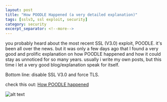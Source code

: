 ```yaml
---
layout: post
title: "How POODLE Happened (a very detailed explanation)"
tags: [sslv3, ssl exploit, security]
category: security
excerpt_separator: <!--more-->
---
```


you probably heard about the most recent SSL (V3.0) exploit, POODLE. it's been all over the news. but it was only a few days ago that I found a very good and prolific explanation on how POODLE happened and how it could stay as unnoticed for so many years.
usually i write my own posts, but this time i let a very good blog/explanation speak for itself.

<!--more-->

Bottom line: disable SSL V3.0 and force TLS.

check this out:
[How POODLE happened](https://www.dfranke.us/posts/2014-10-14-how-poodle-happened.html "How POODLE happened")

![alt text](https://lh3.googleusercontent.com/-7SFOFq2KpCE/VD7I-CBZusI/AAAAAAAABKA/QdOhX4M_QuI/w313-h320-no/15.10.14%2B-%2B1)


